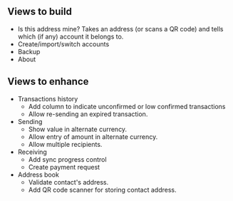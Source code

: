 ﻿## Views to build

- Is this address mine?
  Takes an address (or scans a QR code) and tells which (if any) account it belongs to.
- Create/import/switch accounts
- Backup
- About

## Views to enhance

- Transactions history
  - Add column to indicate unconfirmed or low confirmed transactions
  - Allow re-sending an expired transaction.
- Sending
  - Show value in alternate currency.
  - Allow entry of amount in alternate currency.
  - Allow multiple recipients.
- Receiving
  - Add sync progress control
  - Create payment request
- Address book
  - Validate contact's address.
  - Add QR code scanner for storing contact address.
